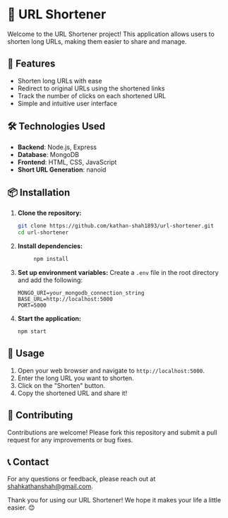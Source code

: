 # 🔗 URL Shortener

Welcome to the URL Shortener project! This application allows users to shorten long URLs, making them easier to share and manage.

## 🚀 Features

- Shorten long URLs with ease
- Redirect to original URLs using the shortened links
- Track the number of clicks on each shortened URL
- Simple and intuitive user interface

## 🛠️ Technologies Used

- **Backend**: Node.js, Express
- **Database**: MongoDB
- **Frontend**: HTML, CSS, JavaScript
- **Short URL Generation**: nanoid

## 📦 Installation

1. **Clone the repository:**
   ```bash
   git clone https://github.com/kathan-shah1893/url-shortener.git
   cd url-shortener
    ```

2. **Install dependencies:**
   ```bash
        npm install
   ```

3. **Set up environment variables:**
   Create a `.env` file in the root directory and add the following:
   ```env
   MONGO_URI=your_mongodb_connection_string
   BASE_URL=http://localhost:5000
   PORT=5000
   ```

4. **Start the application:**
   ```bash
   npm start
   ```

## 📝 Usage

1. Open your web browser and navigate to `http://localhost:5000`.
2. Enter the long URL you want to shorten.
3. Click on the "Shorten" button.
4. Copy the shortened URL and share it!

## 🤝 Contributing

Contributions are welcome! Please fork this repository and submit a pull request for any improvements or bug fixes.

## 📞 Contact

For any questions or feedback, please reach out at [shahkathanshah@gmail.com](mailto:shahkathanshah@gmail.com).


Thank you for using our URL Shortener! We hope it makes your life a little easier. 😊
